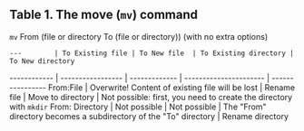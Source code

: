 ## Table 1. The move (```mv```) command

```mv``` From (file or directory To (file or directory)) (with no extra options)


    ---        | To Existing file | To New file  | To Existing directory | To New directory 
------------ | ----------------- | ------------- | ---------------------- | ----------------
From:File | Overwrite! Content of existing file will be lost | Rename file | Move to directory | Not possible: first, you need to create the directory with ```mkdir``` 
From: Directory | Not possible | Not possible | The "From" directory becomes a subdirectory of the "To" directory | Rename directory 